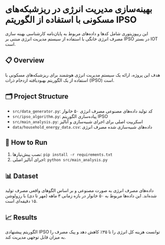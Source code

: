 # بهینه‌سازی مدیریت انرژی در ریزشبکه‌های مسکونی با استفاده از الگوریتم IPSO

این ریپوزیتوری شامل کدها و داده‌های مربوط به پایان‌نامه کارشناسی 	بهینه سازی مصرف انرژی خانگی با استفاده از سیستم مدیریت انرژی مبتنی بر IPSO در بستر IOT است.

## 📋 Overview
هدف این پروژه، ارائه یک سیستم مدیریت انرژی هوشمند برای ریزشبکه‌های مسکونی با استفاده از یک الگوریتم بهبودیافته ازدحام ذرات (IPSO) است.

## 🗂️ Project Structure
- `src/data_generator.py`: کد تولید داده‌های مصنوعی مصرف انرژی ۵۰ خانوار
- `src/ipso_algorithm.py`: پیاده‌سازی الگوریتم IPSO
- `src/main_analysis.py`: اسکریپت اصلی برای اجرای شبیه‌سازی و آنالیز
- `data/household_energy_data.csv`: داده‌های شبیه‌سازی شده مصرف انرژی

## 🚀 How to Run
1. نصب پیش‌نیازها: `pip install -r requirements.txt`
2. اجرای آنالیز اصلی: `python src/main_analysis.py`

## 📊 Dataset
داده‌های مصرف انرژی به صورت مصنوعی و بر اساس الگوهای واقعی مصرف تولید شده‌اند. این داده‌ها مربوط به ۵۰ خانوار در بازه زمانی ۳ ماهه (مهر تا دی) با رزولوشن ۱۵ دقیقه‌ای است.

## 📈 Results
الگوریتم پیشنهادی IPSO توانست هزینه کل انرژی را تا ۳۵٪ کاهش دهد و پیک مصرف را به میزان قابل توجهی مدیریت کند.
